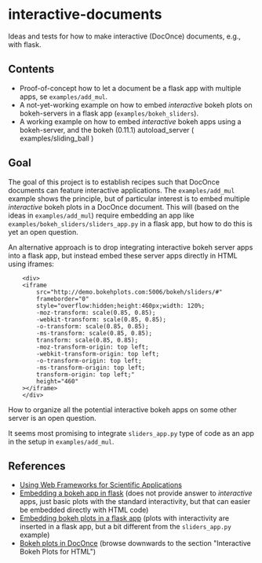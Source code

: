 # interactive-documents

Ideas and tests for how to make interactive (DocOnce) documents, e.g.,
with flask.

## Contents

 * Proof-of-concept how to let a document be a flask app with multiple apps,
   se `examples/add_mul`.
 * A not-yet-working example on how to embed *interactive*
   bokeh plots on bokeh-servers in a flask app (`examples/bokeh_sliders`).
 * A working example on how to embed *interactive* bokeh apps using a bokeh-server, and the bokeh (0.11.1) autoload_server ( examples/sliding_ball )

## Goal

The goal of this project is to establish recipes such that DocOnce
documents can feature interactive applications. The `examples/add_mul`
example shows the principle, but of particular interest is to
embed multiple *interactive* bokeh plots in a DocOnce document.
This will (based on the ideas in `examples/add_mul`) require
embedding an app like `examples/bokeh_sliders/sliders_app.py` in
a flask app, but how to do this is yet an open question.

An alternative approach is to drop integrating interactive bokeh server
apps into a flask app, but instead embed these server apps directly
in HTML using iframes:

```
    <div>
    <iframe
        src="http://demo.bokehplots.com:5006/bokeh/sliders/#"
        frameborder="0"
        style="overflow:hidden;height:460px;width: 120%;
        -moz-transform: scale(0.85, 0.85);
        -webkit-transform: scale(0.85, 0.85);
        -o-transform: scale(0.85, 0.85);
        -ms-transform: scale(0.85, 0.85);
        transform: scale(0.85, 0.85);
        -moz-transform-origin: top left;
        -webkit-transform-origin: top left;
        -o-transform-origin: top left;
        -ms-transform-origin: top left;
        transform-origin: top left;"
        height="460"
    ></iframe>
    </div>
```

How to organize all the potential interactive bokeh apps on some other
server is an open question.

It seems most promising to integrate `sliders_app.py` type of code
as an app in the setup in `examples/add_mul`.

## References

 * [Using Web Frameworks for Scientific Applications](http://hplgit.github.io/web4sciapps/doc/pub/sphinx-basicstrap/index.html)
 * [Embedding a bokeh app in flask](http://stackoverflow.com/questions/29949712/embedding-a-bokeh-app-in-flask) (does not provide answer to *interactive* apps, just basic plots with the standard interactivity, but that can easier be embedded directly with HTML code)
 * [Embedding bokeh plots in a flask app](https://github.com/bokeh/bokeh/blob/master/examples/embed/slideshow/app_reveal.py) (plots with interactivity are inserted in a flask app, but a bit different from the `sliders_app.py` example)
 * [Bokeh plots in DocOnce](http://hplgit.github.io/doconce/doc/pub/manual/manual.html#___sec9) (browse downwards to the section "Interactive Bokeh Plots for HTML")
